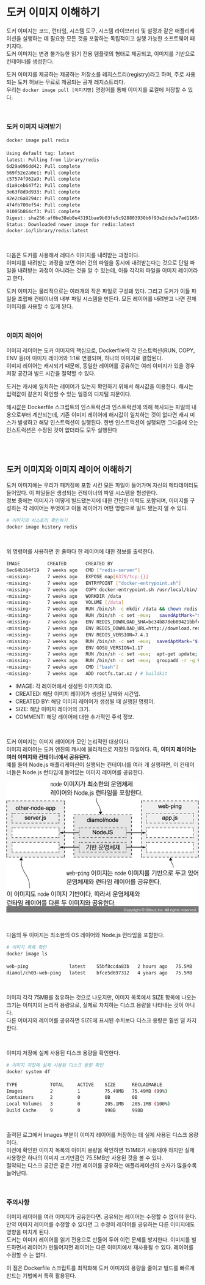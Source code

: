 # 도커 이미지 이해하기
도커 이미지는 코드, 런타임, 시스템 도구, 시스템 라이브러리 및 설정과 같은 애플리케이션을 실행하는 데 필요한 모든 것을 포함하는 독립적이고 실행 가능한 소프트웨어 패키지다.  
도커 이미지는 변경 불가능한 읽기 전용 템플릿의 형태로 제공되고, 이미지를 기반으로 컨테이너를 생성한다.

도커 이미지를 제공하는 제공하는 저장소를 레지스트리(registry)라고 하며, 주로 사용되는 도커 허브는 무료로 제공되는 공개 레지스트리다.  
우리는 `docker image pull [이미지명]` 명령어를 통해 이미지를 로컬에 저장할 수 있다.  

<br/>

### 도커 이미지 내려받기

```bash
docker image pull redis

Using default tag: latest
latest: Pulling from library/redis
6d29a096dd42: Pull complete
569f52e2a0e1: Pull complete
c57574f962a9: Pull complete
d1a9ceb647f2: Pull complete
3e63f8d9d933: Pull complete
42e2c6a8294c: Pull complete
4f4fb700ef54: Pull complete
91005b864cf3: Pull complete
Digest: sha256:af0be38eb8e43191bae9b03fe5c928803930b6f93e2dde3a7ad1165c04b1ce22
Status: Downloaded newer image for redis:latest
docker.io/library/redis:latest
```
<br/>

다음은 도커를 사용해서 레디스 이미지를 내려받는 과정이다.  
이미지를 내려받는 과정을 보면 여러 건의 파일을 동시에 내려받는다는 것으로 단일 파일을 내려받는 과정이 아니라는 것을 알 수 있는데, 이들 각각의 파일을 이미지 레이어라고 한다.  

도커 이미지는 물리적으로는 여러개의 작은 파일로 구성돼 있다. 그리고 도커가 이들 파일을 조립해 컨테이너의 내부 파일 시스템을 만든다. 모든 레이어를 내려받고 나면 전체 이미지를 사용할 수 있게 된다.

<br/>

### 이미지 레이어

이미지 레이어는 도커 이미지의 핵심으로, Dockerfile의 각 인스트럭션(RUN, COPY, ENV 등)이 이미지 레이어와 1:1로 연결되며, 하나의 이미지로 결합된다.  
이미지 레이어는 캐시되기 때문에, 동일한 레이어를 공유하는 여러 이미지가 있을 경우 저장 공간과 빌드 시간을 절약할 수 있다.

도커는 캐시에 일치하는 레이어가 있는지 확인하기 위해서 해시값을 이용한다. 해시는 입력값이 같은지 확인할 수 있는 일종의 디지털 지문이다.

해시값은 Dockerfile 스크립트의 인스트럭션과 인스트럭션에 의해 복사되는 파일의 내용으로부터 계산되는데, 기존 이미지 레이어에 해시값이 일치하는 것이 없다면 캐시 미스가 발생하고 해당 인스트럭션이 실행된다. 한번 인스트럭션이 실행되면 그다음에 오는 인스트럭션은 수정된 것이 없더라도 모두 실행된다

<br/>
<br/>

## 도커 이미지와 이미지 레이어 이해하기

도커 이미지에는 우리가 패키징에 포함 시킨 모든 파일이 들어가며 자신의 메타데이터도 들어있다. 이 파일들은 생성되는 컨테이너의 파일 시스템을 형성한다.  
정보 중에는 이미지가 어떻게 빌드됐는지에 대한 간단한 이력도 포함되며, 이미지를 구성하는 각 레이어는 무엇이고 이들 레이어가 어떤 명령으로 빌드 됐는지 알 수 있다.

```bash
# 이미지의 히스토리 확인하기
docker image history redis
```
<br/>

위 명령어를 사용하면 한 줄마다 한 레이어에 대한 정보를 출력한다.

```bash
IMAGE          CREATED       CREATED BY                                       SIZE      COMMENT
6ec64b164f19   7 weeks ago   CMD ["redis-server"]                             0B        buildkit.dockerfile.v0
<missing>      7 weeks ago   EXPOSE map[6379/tcp:{}]                          0B        buildkit.dockerfile.v0
<missing>      7 weeks ago   ENTRYPOINT ["docker-entrypoint.sh"]              0B        buildkit.dockerfile.v0
<missing>      7 weeks ago   COPY docker-entrypoint.sh /usr/local/bin/ # …   661B      buildkit.dockerfile.v0
<missing>      7 weeks ago   WORKDIR /data                                    0B        buildkit.dockerfile.v0
<missing>      7 weeks ago   VOLUME [/data]                                   0B        buildkit.dockerfile.v0
<missing>      7 weeks ago   RUN /bin/sh -c mkdir /data && chown redis:re…   0B        buildkit.dockerfile.v0
<missing>      7 weeks ago   RUN /bin/sh -c set -eux;   savedAptMark="$(a…   38.2MB    buildkit.dockerfile.v0
<missing>      7 weeks ago   ENV REDIS_DOWNLOAD_SHA=bc34b878eb89421bbfca6…   0B        buildkit.dockerfile.v0
<missing>      7 weeks ago   ENV REDIS_DOWNLOAD_URL=http://download.redis…   0B        buildkit.dockerfile.v0
<missing>      7 weeks ago   ENV REDIS_VERSION=7.4.1                          0B        buildkit.dockerfile.v0
<missing>      7 weeks ago   RUN /bin/sh -c set -eux;  savedAptMark="$(ap…   4.17MB    buildkit.dockerfile.v0
<missing>      7 weeks ago   ENV GOSU_VERSION=1.17                            0B        buildkit.dockerfile.v0
<missing>      7 weeks ago   RUN /bin/sh -c set -eux;  apt-get update;  a…   5.08kB    buildkit.dockerfile.v0
<missing>      7 weeks ago   RUN /bin/sh -c set -eux;  groupadd -r -g 999…   4.3kB     buildkit.dockerfile.v0
<missing>      7 weeks ago   CMD ["bash"]                                     0B        buildkit.dockerfile.v0
<missing>      7 weeks ago   ADD rootfs.tar.xz / # buildkit                   97.1MB    buildkit.dockerfile.v0
```
- IMAGE: 각 레이어에서 생성된 이미지의 ID.
- CREATED: 해당 이미지 레이어가 생성된 날짜와 시간입.
- CREATED BY: 해당 이미지 레이어가 생성될 때 실행된 명령어.
- SIZE: 해당 이미지 레이어의 크기.
- COMMENT: 해당 레이어에 대한 추가적인 주석 정보.  

<br/>

도커 이미지는 이미지 레이어가 모인 논리적인 대상이다.  
이미지 레이어는 도커 엔진의 캐시에 물리적으로 저장된 파일이다. 즉, **이미지 레이어는 여러 이미지와 컨테이너에서 공유된다.**  
예를 들어 Node.js 애플리케이션이 실행되는 컨테이너를 여러 개 실행하면, 이 컨테이너들은 Node.js 런타임에 들어있는 이미지 레이어를 공유한다.  

![docker-image-share](/Docker/images/docker-image-share.png)  

<br/>

다음의 두 이미지는 최소한의 OS 레이어와 Node.js 런타임을 포함한다.

```bash
# 이미지 목록 확인
docker image ls

web-ping               latest    55bf8ccda83b   2 hours ago   75.5MB
diamol/ch03-web-ping   latest    bfce5d697312   4 years ago   75.5MB
```

<br/>

이미지 각각 75MB를 점유하는 것으로 나오지만, 이미지 목록에서 SIZE 항목에 나오는 크기는 이미지의 논리적 용량으로, 실제로 차지하는 디스크 용량을 나타내는 것이 아니다.  
다른 이미지와 레이어를 공유하면 SIZE에 표시된 수치보다 디스크 용량은 훨씬 덜 차지한다.  

<br/>

이미지 저장에 실제 사용된 디스크 용량을 확인한다.  

```bash
# 이미지 저장에 실제 사용된 디스크 용량 확인
docker system df

TYPE            TOTAL     ACTIVE    SIZE      RECLAIMABLE
Images          2         1         75.49MB   75.49MB (99%)
Containers      2         0         0B        0B
Local Volumes   3         0         205.1MB   205.1MB (100%)
Build Cache     9         0         998B      998B
```

<br/>

출력된 로그에서 Images 부분이 이미지 레이어를 저장하는 데 실제 사용된 디스크 용량이다.  
이전에 확인한 이미지 목록의 이미지 용량을 확인하면 151MB가 사용돼야 하지만 실제 사용량은 하나의 이미지 크기만큼인 75.5MB만 사용된 것을 볼 수 있다.  
절약되는 디스크 공간은 같은 기반 레이어를 공유하는 애플리케이션의 숫자가 많을수록 늘어난다.  

<br/>

### 주의사항
이미지 레이어를 여러 이미지가 공유한다면. 공유되는 레이어는 수정할 수 없어야 한다. 만약 이미지 레이어를 수정할 수 있다면 그 수정이 레이어를 공유하는 다른 이미지에도 영향을 미치게 된다.  
도커는 이미지 레이어를 읽기 전용으로 만들어 두어 이런 문제를 방지한다. 이미지를 빌드하면서 레이어가 만들어지면 레이어는 다른 이미지에서 재사용될 수 있다. 레이어를 수정할 수 는 없다.

이 점은 Dockerfile 스크립트를 최적화해 도커 이미지의 용량을 줄이고 빌드를 빠르게 만드는 기법에서 특히 활용된다.

<br/>
<br/>

